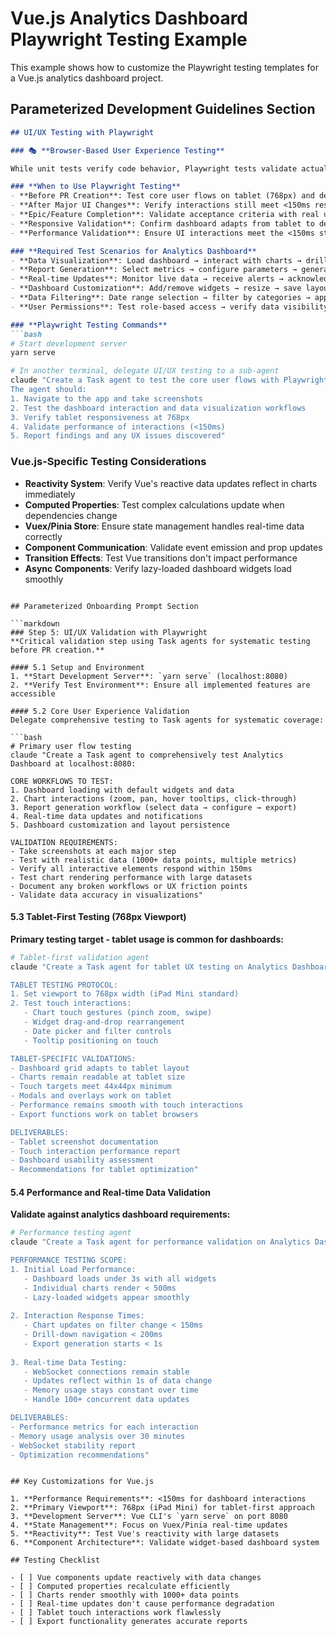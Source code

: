 # Vue.js Analytics Dashboard Playwright Testing Example

This example shows how to customize the Playwright testing templates for a Vue.js analytics dashboard project.

## Parameterized Development Guidelines Section

```markdown
## UI/UX Testing with Playwright

### 🎭 **Browser-Based User Experience Testing**

While unit tests verify code behavior, Playwright tests validate actual user experience in real browsers. Use Playwright to ensure the UI works as intended across different devices and interaction patterns.

### **When to Use Playwright Testing**
- **Before PR Creation**: Test core user flows on tablet (768px) and desktop viewports
- **After Major UI Changes**: Verify interactions still meet <150ms response requirement
- **Epic/Feature Completion**: Validate acceptance criteria with real user journeys
- **Responsive Validation**: Confirm dashboard adapts from tablet to desktop layouts
- **Performance Validation**: Ensure UI interactions meet the <150ms standard in actual browsers

### **Required Test Scenarios for Analytics Dashboard**
- **Data Visualization**: Load dashboard → interact with charts → drill down → export data
- **Report Generation**: Select metrics → configure parameters → generate → download PDF/Excel
- **Real-time Updates**: Monitor live data → receive alerts → acknowledge → take actions
- **Dashboard Customization**: Add/remove widgets → resize → save layout → share dashboard
- **Data Filtering**: Date range selection → filter by categories → apply multiple filters
- **User Permissions**: Test role-based access → verify data visibility → audit trail

### **Playwright Testing Commands**
```bash
# Start development server
yarn serve

# In another terminal, delegate UI/UX testing to a sub-agent
claude "Create a Task agent to test the core user flows with Playwright at localhost:8080. 
The agent should:
1. Navigate to the app and take screenshots
2. Test the dashboard interaction and data visualization workflows
3. Verify tablet responsiveness at 768px
4. Validate performance of interactions (<150ms)
5. Report findings and any UX issues discovered"
```

### **Vue.js-Specific Testing Considerations**
- **Reactivity System**: Verify Vue's reactive data updates reflect in charts immediately
- **Computed Properties**: Test complex calculations update when dependencies change
- **Vuex/Pinia Store**: Ensure state management handles real-time data correctly
- **Component Communication**: Validate event emission and prop updates
- **Transition Effects**: Test Vue transitions don't impact performance
- **Async Components**: Verify lazy-loaded dashboard widgets load smoothly
```

## Parameterized Onboarding Prompt Section

```markdown
### Step 5: UI/UX Validation with Playwright
**Critical validation step using Task agents for systematic testing before PR creation.**

#### 5.1 Setup and Environment
1. **Start Development Server**: `yarn serve` (localhost:8080)
2. **Verify Test Environment**: Ensure all implemented features are accessible

#### 5.2 Core User Experience Validation
Delegate comprehensive testing to Task agents for systematic coverage:

```bash
# Primary user flow testing
claude "Create a Task agent to comprehensively test Analytics Dashboard at localhost:8080:

CORE WORKFLOWS TO TEST:
1. Dashboard loading with default widgets and data
2. Chart interactions (zoom, pan, hover tooltips, click-through)
3. Report generation workflow (select data → configure → export)
4. Real-time data updates and notifications
5. Dashboard customization and layout persistence

VALIDATION REQUIREMENTS:
- Take screenshots at each major step
- Test with realistic data (1000+ data points, multiple metrics)
- Verify all interactive elements respond within 150ms
- Test chart rendering performance with large datasets
- Document any broken workflows or UX friction points
- Validate data accuracy in visualizations"
```

#### 5.3 Tablet-First Testing (768px Viewport)
**Primary testing target - tablet usage is common for dashboards:**

```bash
# Tablet-first validation agent
claude "Create a Task agent for tablet UX testing on Analytics Dashboard:

TABLET TESTING PROTOCOL:
1. Set viewport to 768px width (iPad Mini standard)
2. Test touch interactions:
   - Chart touch gestures (pinch zoom, swipe)
   - Widget drag-and-drop rearrangement
   - Date picker and filter controls
   - Tooltip positioning on touch

TABLET-SPECIFIC VALIDATIONS:
- Dashboard grid adapts to tablet layout
- Charts remain readable at tablet size
- Touch targets meet 44x44px minimum
- Modals and overlays work on tablet
- Performance remains smooth with touch interactions
- Export functions work on tablet browsers

DELIVERABLES:
- Tablet screenshot documentation
- Touch interaction performance report
- Dashboard usability assessment
- Recommendations for tablet optimization"
```

#### 5.4 Performance and Real-time Data Validation
**Validate against analytics dashboard requirements:**

```bash
# Performance testing agent
claude "Create a Task agent for performance validation on Analytics Dashboard:

PERFORMANCE TESTING SCOPE:
1. Initial Load Performance:
   - Dashboard loads under 3s with all widgets
   - Individual charts render < 500ms
   - Lazy-loaded widgets appear smoothly
   
2. Interaction Response Times:
   - Chart updates on filter change < 150ms
   - Drill-down navigation < 200ms
   - Export generation starts < 1s
   
3. Real-time Data Testing:
   - WebSocket connections remain stable
   - Updates reflect within 1s of data change
   - Memory usage stays constant over time
   - Handle 100+ concurrent data updates

DELIVERABLES:
- Performance metrics for each interaction
- Memory usage analysis over 30 minutes
- WebSocket stability report
- Optimization recommendations"
```
```

## Key Customizations for Vue.js

1. **Performance Requirements**: <150ms for dashboard interactions
2. **Primary Viewport**: 768px (iPad Mini) for tablet-first approach
3. **Development Server**: Vue CLI's `yarn serve` on port 8080
4. **State Management**: Focus on Vuex/Pinia real-time updates
5. **Reactivity**: Test Vue's reactivity with large datasets
6. **Component Architecture**: Validate widget-based dashboard system

## Testing Checklist

- [ ] Vue components update reactively with data changes
- [ ] Computed properties recalculate efficiently
- [ ] Charts render smoothly with 1000+ data points
- [ ] Real-time updates don't cause performance degradation
- [ ] Tablet touch interactions work flawlessly
- [ ] Export functionality generates accurate reports